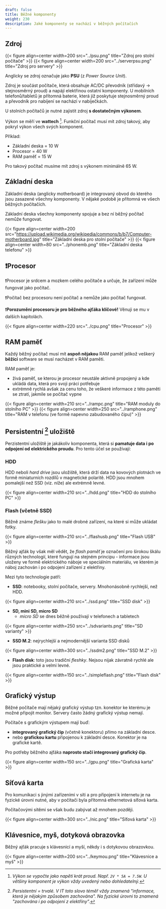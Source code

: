 ```yaml
---
draft: false
title: Běžné komponenty
weight: 230
description: Jaké komponenty se nachází v běžných počítačích
---
```


## Zdroj

{{< figure align=center width=200 src="../psu.png" title="Zdroj pro stolní počítače" >}}
{{< figure align=center width=200 src="../serverpsu.png" title="Zdroj pro servery" >}}

Anglicky se zdroj označuje jako **PSU** (z *Power Source Unit*).

Zdroj je součást počítače, která obsahuje AC/DC převodník (střídavý -> stejnosměrný proud) a napájí elektřinou ostatní komponenty. U mobilních telefonů/tabletů je přítomná baterie, která již poskytuje stejnosměrný proud a převodník pro nabíjení se nachází v nabíječkách.

U stolních počítačů je nutné zajistit zdroj **s dostatečným výkonem**.

Výkon se měří ve **wattech** [^1]. Funkční počítač musí mít zdroj takový, aby pokryl výkon všech svých komponent.

Příklad:
- Základní deska = 10 W
- Procesor = 40 W
- RAM paměť = 15 W

Pro takový počítač musíme mít zdroj s výkonem minimálně 65 W.

## Základní deska

Základní deska (anglicky motherboard) je integrovaný obvod do kterého jsou zasazené všechny komponenty. V nějaké podobě je přítomná ve všech běžných počítačích.

Základní deska všechny komponenty spojuje a bez ní běžný počítač nemůže fungovat.

{{< figure align=center width=200 src="https://upload.wikimedia.org/wikipedia/commons/b/b7/Computer-motherboard.jpg" title="Základní deska pro stolní počítače" >}}
{{< figure align=center width=80 src="../phonemb.png" title="Základní deska telefonu" >}}

## ❗Procesor

❗Procesor je srdcem a mozkem celého počítače a určuje, že zařízení může fungovat jako počítač. 

❗Počítač bez procesoru není počítač a nemůže jako počítač fungovat.

❗**Porozumění procesoru je pro běžného ajťáka klíčové!** Věnuji se mu v dalších kapitolách.

{{< figure align=center width=220 src="../cpu.png" title="Procesor" >}}

## RAM paměť

Každý běžný počítač musí mít **aspoň nějakou** RAM paměť jelikož veškerý **běžící** software se musí nacházet v RAM paměti.

RAM paměť je:

- živá paměť, se kterou je procesor neustále aktivně propojený a kde ukládá data, která pro svoji práci potřebuje
- extrémně rychlá avšak za cenu toho, že veškeré informace z této paměti se ztratí, jakmile se počítač vypne

{{< figure align=center width=210 src="../rampc.png" title="RAM moduly do stolního PC" >}}
{{< figure align=center width=250 src="../ramphone.png" title="RAM v telefonu (ve formě napevno zabudovaného čipu)" >}}


## Persistentní [^2] uložiště

Perzistentní uložiště je jakákoliv komponenta, která si **pamatuje data i po odpojení od elektrického proudu**. Pro tento účel se používají:

### HDD

HDD neboli *hard drive* jsou uložiště, která drží data na kovových plotnách ve formě miniaturních rozdílů v magnetické polaritě. HDD jsou mnohem pomalejší než SSD (viz. níže) ale extrémně levné.

{{< figure align=center width=210 src="../hdd.png" title="HDD do stolního PC" >}}

### Flash (včetně SSD)

Běžně známe *flešku* jako to malé drobné zařízení, na které si může ukládat fotky. 

{{< figure align=center width=210 src="../flashusb.png" title="Flash USB" >}}


Běžný ajťák by však měl vědět, že *flash paměť* je označení pro širokou škálu různých technologií, které fungují na stejném principu - informace jsou uloženy ve formě elektrického náboje ve speciálním materiálu, ve kterém je náboj zachován i po odpojení zařízení z elektřiny.

Mezi tyto technologie patří:

- **SSD**: notebooky, stolní počítače, servery. Mnohonásobně rychlejší, než HDD.

{{< figure align=center width=210 src="../ssd.png" title="SSD disk" >}}

- **SD, mini SD, micro SD**
  - *micro SD* se dnes běžně používají v telefonech a tabletech

{{< figure align=center width=250 src="../sdvariants.png" title="SD varianty" >}}

- **SSD M.2**: nejrychlejší a nejmodernější varianta SSD disků

{{< figure align=center width=300 src="../ssdm2.png" title="SSD M.2" >}}

- **Flash disk**: toto jsou tradiční *fleshky*. Nejsou nijak závratně rychlé ale jsou praktické a velmi levné.

{{< figure align=center width=150 src="../simpleflash.png" title="Flash disk" >}}


## Grafický výstup

Běžné počítače mají nějaký grafický výstup tzn. konektor ke kterému je možné připojit monitor. Servery často žádný grafický výstup nemají.

Počítače s grafickým výstupem mají buď:

- **integrovaný grafický čip** (včetně konektoru) přímo na základní desce.
- nebo **grafickou kartu** připojenou k základní desce. Konektor je na grafické kartě.

Pro potřeby běžného ajťáka **naprosto stačí integrovaný grafický čip**.

{{< figure align=center width=150 src="../gpu.png" title="Grafická karta" >}}

## Síťová karta

Pro komunikaci s jinými zařízeními v síti a pro připojení k internetu je na fyzické úrovni nutné, aby v počítači byla přítomná ethernetová síťová karta.

Počítačovými sítěmi se však budu zabývat až mnohem později.

{{< figure align=center width=300 src="../nic.png" title="Síťová karta" >}}

## Klávesnice, myš, dotyková obrazovka

Běžný ajťák pracuje s klávesnicí a myší, někdy i s dotykovou obrazovkou.

{{< figure align=center width=200 src="../keymou.png" title="Klávesnice a myš" >}}

[^1]: *Výkon se vypočte jako napětí krát proud. Např. `2V * 5A = 7.5W`. U většiny komponent je výkon vždy uvedený nebo dohledatelný.* 
[^2]: *Persistentní = trvalé. V IT toto slovo téměř vždy znamená "informace, která je nějakým způsobem zachována". Na fyzické úrovni to znamená "zachována i po odpojení z elektřiny".*